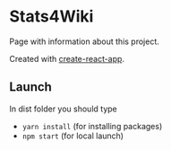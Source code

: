 # Stats4Wiki

Page with information about this project.

Created with [create-react-app](https://github.com/facebook/create-react-app).

## Launch
In dist folder you should type
- `yarn install` (for installing packages)
- `npm start` (for local launch)